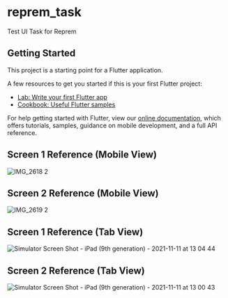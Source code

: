 # reprem_task

Test UI Task for Reprem

## Getting Started

This project is a starting point for a Flutter application.

A few resources to get you started if this is your first Flutter project:

- [Lab: Write your first Flutter app](https://flutter.dev/docs/get-started/codelab)
- [Cookbook: Useful Flutter samples](https://flutter.dev/docs/cookbook)

For help getting started with Flutter, view our
[online documentation](https://flutter.dev/docs), which offers tutorials,
samples, guidance on mobile development, and a full API reference.



## Screen 1 Reference (Mobile View)
![IMG_2618 2](https://user-images.githubusercontent.com/33785392/141267939-e1cf1cbb-44f0-44df-8d4b-b30c98a72f0e.PNG)


## Screen 2 Reference (Mobile View)
![IMG_2619 2](https://user-images.githubusercontent.com/33785392/141268001-018c3717-392a-47a0-b433-57fc01634e5d.PNG)

## Screen 1 Reference (Tab View)
![Simulator Screen Shot - iPad (9th generation) - 2021-11-11 at 13 04 44](https://user-images.githubusercontent.com/33785392/141268065-5910ee6f-e3cf-420e-ace1-d93c9b932527.png)

## Screen 2 Reference (Tab View)
![Simulator Screen Shot - iPad (9th generation) - 2021-11-11 at 13 00 43](https://user-images.githubusercontent.com/33785392/141268118-8b23cabb-78a3-4471-acb8-5e5d68b5f7a8.png)
